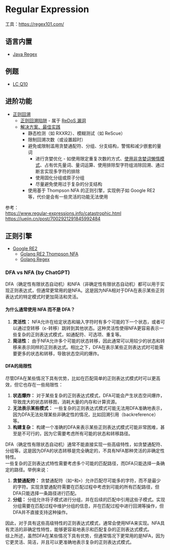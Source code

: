 # Regular Expression

工具：https://regex101.com/  

## 语言内置
* [Java Regex](../Tool%20Sets/Regex.java)  

## 例题
* [LC Q10](../Leetcode%20Practices/algorithms/hard/10%20Regular%20Expression%20Matching.java)

## 进阶功能
* [正则回溯](https://learn.microsoft.com/zh-cn/dotnet/standard/base-types/backtracking-in-regular-expressions)
  * [正则回溯陷阱](https://www.zhouhua.site/2015/trap/) - 属于 [ReDoS 漏洞](https://en.wikipedia.org/wiki/ReDoS)
  * [解决方案、最佳实践](https://learn.microsoft.com/zh-cn/dotnet/standard/base-types/best-practices-regex)
    * 静态检测（如 RXXR2）、模糊测试（如 ReScue）
    * 限制回溯次数（或设置超时）
    * 避免或限制滥用贪婪通配符、分组、分支结构，警惕和减少嵌套的量词
      * 进行贪婪优化 - 如使用限定重复次数的方式、[使用非贪婪词懒惰模式](https://learn.microsoft.com/zh-cn/dotnet/standard/base-types/quantifiers-in-regular-expressions#match-zero-or-more-times-lazy-match-)、占有优先量词、量词运算、使用排除型字符组消除回溯、通过断言实现多字符的排除
      * 使用固化分组或原子分组
      * 尽量避免使用过于复杂的分支结构
    * 使用基于 Thompson NFA 的正则引擎，实现例子如 Google RE2 等，代价是会有一些灵活的功能无法使用

参考：  
https://www.regular-expressions.info/catastrophic.html  
https://juejin.cn/post/7002921291845992484  

## 正则引擎
* [Google RE2](https://github.com/google/re2/wiki/WhyRE2)
  * [Golang RE2 Thompson NFA](https://swtch.com/~rsc/regexp/regexp1.html)
  * [Golang Regex](https://swtch.com/~rsc/regexp/regexp2.html)


### DFA vs NFA (by ChatGPT)
DFA（确定性有限状态自动机）和NFA（非确定性有限状态自动机）都可以用于实现正则表达式，但通常更常用的是NFA。这是因为NFA相对于DFA在表示某些正则表达式的特定模式时更加简洁和灵活。

#### 为什么通常使用 NFA 而不是 DFA？
1. **灵活性：** NFA允许在给定状态和输入字符时有多个可能的下一个状态，或者可以通过空转移（ε-转移）跳转到其他状态。这种灵活性使得NFA更容易表示一些复杂的正则表达式模式，如通配符、可选项、重复等。
2. **简洁性：** 由于NFA允许多个可能的状态转移，因此通常可以用较少的状态和转移来表示同样的正则表达式。相比之下，DFA在表示某些正则表达式时可能需要更多的状态和转移，导致状态空间的爆炸。

#### DFA的局限性
尽管DFA在某些情况下具有优势，比如在匹配简单的正则表达式模式时可以更高效，但它也存在一些局限性：
1. **状态爆炸：** 对于某些复杂的正则表达式模式，DFA可能会产生状态空间爆炸，导致庞大的状态转移图，消耗大量的内存和计算资源。
2. **无法表示某些模式：** 一些复杂的正则表达式模式可能无法用DFA准确地表示，因为DFA无法处理某些非确定性的情况，比如回溯引用（backreference）等。
3. **构建复杂：** 构建一个准确的DFA来表示某些正则表达式模式可能非常困难，甚至是不可行的，因为它需要考虑所有可能的状态和转移路径。

DFA（确定性有限状态自动机）通常不能直接实现一些高级特性，如贪婪通配符、分组等。这是因为DFA的状态转移是完全确定的，不具有NFA那种灵活的非确定性特性。  
一些复杂的正则表达式特性需要考虑多个可能的匹配路径，而DFA只能选择一条确定的路径。举例来说：
1. **贪婪通配符：** 贪婪通配符（如`*`和`+`）允许匹配尽可能多的字符，而不是最少的字符。实现贪婪通配符需要在匹配过程中考虑到可能的所有匹配路径，但DFA只能选择一条路径进行匹配。
2. **分组：** 分组允许将子模式进行分组，并在后续的匹配中引用这些子模式。实现分组需要在匹配过程中维护分组的信息，并在匹配过程中进行回溯等操作，但DFA并不直接支持这种操作。

因此，对于具有这些高级特性的正则表达式模式，通常会使用NFA来实现。NFA具有灵活的非确定性特性，能够更容易地表示和匹配复杂的正则表达式模式。  
综上所述，虽然DFA在某些情况下具有优势，但通常情况下更常用的是NFA，因为它更灵活、简洁，并且可以更准确地表示复杂的正则表达式模式。
